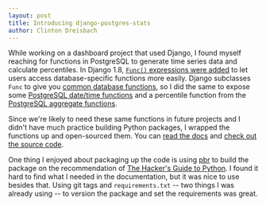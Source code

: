 ```yaml
---
layout: post
title: Introducing django-postgres-stats
author: Clinton Dreisbach
---
```


While working on a dashboard project that used Django, I found myself
reaching for functions in PostgreSQL to generate time series data and
calculate percentiles. In Django 1.8,
[`Func()` expressions were added][1] to let users access
database-specific functions more easily. Django subclasses `Func` to
give you [common database functions][2], so I did the same to expose
some [PostgreSQL date/time functions][3] and a percentile function from
the [PostgreSQL aggregate functions][4].

Since we're likely to need these same functions in future projects and
I didn't have much practice building Python packages, I wrapped the
functions up and open-sourced them. You can [read the docs][] and
[check out the source code][].

One thing I enjoyed about packaging up the code is using [pbr][] to
build the package on the recommendation of
[The Hacker's Guide to Python][hgp]. I found it hard to find what I
needed in the documentation, but it was nice to use besides
that. Using git tags and `requirements.txt` -- two things I was
already using -- to version the package and set the requirements was
great.

[1]: https://docs.djangoproject.com/en/1.8/ref/models/expressions/#func-expressions
[2]: https://docs.djangoproject.com/en/1.8/ref/models/database-functions/
[3]: http://www.postgresql.org/docs/current/static/functions-datetime.html
[4]: http://www.postgresql.org/docs/9.4/static/functions-aggregate.html
[read the docs]: https://django-postgres-stats.readthedocs.org/en/latest/
[check out the source code]: https://github.com/rtidatascience/django-postgres-stats
[pbr]: http://docs.openstack.org/developer/pbr/
[hgp]: https://julien.danjou.info/books/the-hacker-guide-to-python/
